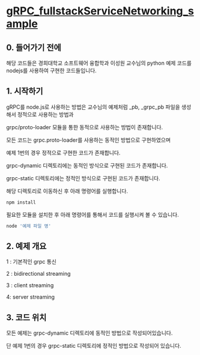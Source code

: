 # **[gRPC_fullstackServiceNetworking_sample](https://github.com/kimdaeseon/gRPC_fullstackServiceNetworking_sample)**



## 0. 들어가기 전에

해당 코드들은 경희대학교 소프트웨어 융합학과 이성원 교수님의 python 예제 코드를 nodejs를 사용하여 구현한 코드들입니다.

## 1. 시작하기

gRPC를 node.js로 사용하는 방법은 교수님의 예제처럼 _pb, _grpc_pb 파일을 생성해서 정적으로 사용하는 방법과

grpc/proto-loader 모듈을 통한 동적으로 사용하는 방법이 존재합니다.



모든 코드는 grpc.proto-loader를 사용하는 동적인 방법으로 구현하였으며

예제 1번의 경우 정적으로 구현한 코드가 존재합니다.



grpc-dynamic 디렉토리에는 동적인 방식으로 구현된 코드가 존재합니다. 

grpc-static 디렉토리에는 정적인 방식으로 구현된 코드가 존재합니다.



해당 디렉토리로 이동하신 후 아래 명령어를 실행합니다.

```javascript
npm install
```

필요한 모듈을 설치한 후 아래 명령어를 통해서 코드를 실행시켜 볼 수 있습니다.

```javascript
node '예제 파일 명'
```

## 2. 예제 개요

1 : 기본적인 grpc 통신

2 : bidirectional streaming

3 : client streaming

4: server streaming

## 3. 코드 위치

모든 예제는 grpc-dynamic 디렉토리에 동적인 방법으로 작성되어있습니다.

단 예제 1번의 경우 grpc-static 디렉토리에 정적인 방법으로 작성되어 있습니다.

